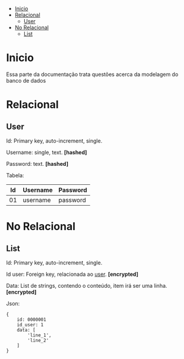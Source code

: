 - [Inicio](#inicio)
- [Relacional](#relacional)
  - [User](#user)
- [No Relacional](#no-relacional)
  - [List](#list)

# Inicio

Essa parte da documentação trata questões acerca da modelagem do banco de dados

# Relacional

## User

Id: Primary key, auto-increment, single.

Username: single, text. **[hashed]**

Password: text. **[hashed]**

Tabela:

| Id | Username | Password |
| -- | -------- | -------- |
| 01 | username | password |

# No Relacional

## List

Id: Primary key, auto-increment, single.

Id user: Foreign key, relacionada ao [user](#user). **[encrypted]**

Data: List de strings, contendo o conteúdo, item irá ser uma linha. **[encrypted]**

Json:

    {
        id: 0000001
        id_user: 1
        data: [
            'line_1',
            'line_2'
        ]
    }